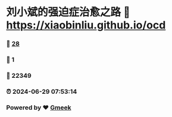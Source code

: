 # 刘小斌的强迫症治愈之路 :link: https://xiaobinliu.github.io/ocd 
### :page_facing_up: [28](https://xiaobinliu.github.io/ocd/tag.html) 
### :speech_balloon: 1 
### :hibiscus: 22349 
### :alarm_clock: 2024-06-29 07:53:14 
### Powered by :heart: [Gmeek](https://github.com/xiaobinliu/Gmeek)
